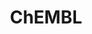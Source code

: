 ---
layout: default
bigquery: https://console.cloud.google.com/bigquery?p=patents-public-data&d=ebi_chembl&page=dataset
citation: '"The ChEMBL database in 2017." Anna Gaulton, Anne Hersey, Michał Nowotka,
  A Patrícia Bento, Jon Chambers, David Mendez, Prudence Mutowo, Francis Atkinson,
  Louisa J Bellis, Elena Cibrián-Uhalte, Mark Davies, Nathan Dedman, Anneli Karlsson,
  María Paula Magariños, John P Overington, George Papadatos, Ines Smit, Andrew R
  Leach Nucleic acids Research (2017) 45 (Database Issue), D945-D954'
contributors: European Bioinformatics Institute
cost: None
description: ChEMBL Data is a manually curated database of small molecules used in
  drug discovery, including information about existing patented drugs.
documentation: 'schema: https://www.ebi.ac.uk/chembl/db_schema


  '
last_edit: 04/10/2022, 19:03:38
location: https://console.cloud.google.com/marketplace/product/google_patents_public_datasets/chembl
maintained_by: EMBL-EBI, an outstation of European Molecular Biology Laboratory
related_publications: '

  ChEMBL: towards direct deposition of bioassay data.


  Mendez D, Gaulton A, Bento AP, Chambers J, De Veij M, Félix E, Magariños MP, Mosquera
  JF, Mutowo P, Nowotka M, Gordillo-Marañón M, Hunter F, Junco L, Mugumbate G, Rodriguez-Lopez
  M, Atkinson F, Bosc N, Radoux CJ, Segura-Cabrera A, Hersey A, Leach AR.


  — Nucleic Acids Res. 2019; 47(D1):D930-D940. doi: 10.1093/nar/gky1075

  '
schema_fields:
- priority
- l5
- bao_id
- level5
- authors
- binding_site_comment
- predbind_id
- action_type
- nda_type
- description
- patent_use_code
- full_molformula
- pathway_id
- withdrawn_class
- entity_type
- ass_cls_map_id
- protclasssyn_id
- annotation
- route
- approval_date
- heavy_atoms
- first_in_class
- relationship
- ref_type
- delist_flag
- domain_id
- cidx
- parent_molregno
- hrac_code
- curation_comment
- molecular_species
- withdrawn_year
- issue
- l8
- cell_source_tax_id
- drug_record_id
- last_active
- stat
- usan_stem_definition
- prodrug
- level4_description
- chembl_id
- hba_lipinski
- target_type
- path
- alert_name
- previous_company
- mol_atc_id
- relationship_type
- oc_id
- syn_type
- aspect
- class_level
- pref_name
- domain_type
- ddd_admr
- major_class
- first_approval
- job_id
- cell_name
- assay_param_id
- structure_type
- assay_class_id
- entity_id
- smid
- src_assay_id
- potential_duplicate
- compound_key
- label
- site_name
- cell_source_organism
- target_mapping
- metref_id
- innovator_company
- definition
- dosage_form
- normal_range_max
- tissue_id
- targrel_id
- organism
- enzyme_tid
- withdrawn_country
- component_synonym
- black_box_warning
- ro3_pass
- l7
- mesh_id
- log_id
- mc_organism
- qed_weighted
- pchembl_value
- bao_format
- max_phase
- cell_id
- source_domain_id
- dosed_ingredient
- downgraded
- species_group_flag
- active_ingredient
- atc_code
- doc_type
- molecular_mechanism
- confidence_score
- caloha_id
- assay_id
- comments
- num_ro5_violations
- natural_product
- drug_substance_flag
- alogp
- disease_efficacy
- stem
- mec_id
- component_id
- chirality
- uo_units
- short_name
- activity_comment
- patent_no
- record_id
- name
- assay_desc
- smarts
- rtb
- std_act_id
- hbd_lipinski
- targcomp_id
- l3
- indref_id
- alert_id
- stem_class
- site_residues
- warning_description
- met_conversion
- volume
- start_position
- end_position
- mol_irac_id
- standard_value
- src_compound_id
- published_units
- doc_id
- molecule_type
- psa
- result_flag
- hba
- parenteral
- bto_id
- mechanism_of_action
- assay_strain
- standard_inchi_key
- compound_name
- ddd_id
- usan_year
- toid
- acd_most_bpka
- alert_set_id
- l6
- ridx
- doi
- oral
- res_stem_id
- hbd
- usan_stem_id
- tid_fixed
- pathway_key
- clo_id
- l1
- confidence
- met_id
- product_id
- uberon_id
- src_id
- assay_test_type
- frac_class_id
- publication_number
- protein_class_synonym
- sitecomp_id
- activity_id
- polymer_flag
- type
- synonyms
- activity_count
- frac_code
- l4
- acd_most_apka
- component_type
- level1
- ingredient
- mc_target_type
- patent_expire_date
- patent_id
- sei
- assay_cell_type
- metabolite_record_id
- tbl
- tid
- mecref_id
- warning_year
- therapeutic_flag
- parameter_type
- active_molregno
- num_lipinski_ro5_violations
- standard_text_value
- pubmed_id
- indication_class
- who_extra
- standard_upper_value
- mc_tax_id
- level2
- homologue
- canonical_smiles
- parent_type
- direct_interaction
- submission_date
- value
- drug_product_flag
- standard_relation
- bei
- isoform
- biocomp_id
- standard_units
- drugind_id
- trade_name
- cl_lincs_id
- assay_organism
- db_source
- parameter_value
- full_mwt
- mol_hrac_id
- mc_target_name
- aidx
- variant_id
- warning_id
- prediction_method
- num_alerts
- withdrawn_flag
- cx_logp
- target_desc
- helm_notation
- mc_target_accession
- mol_frac_id
- assay_category
- domain_description
- warning_class
- upper_value
- cell_ontology_id
- irac_code
- abstract
- level2_description
- hrac_class_id
- co_stem_id
- assay_type
- actsm_id
- max_phase_for_ind
- warnref_id
- db_version
- prod_pat_id
- first_page
- topical
- standard_inchi
- applicant_full_name
- idx
- level3
- comp_go_id
- withdrawn_reason
- efo_id
- molsyn_id
- mesh_heading
- cpd_str_alert_id
- warning_type
- cx_most_bpka
- aromatic_rings
- ref_id
- ap_id
- sequence
- standard_flag
- met_comment
- assay_tax_id
- enzyme_name
- published_value
- last_page
- mutation
- irac_class_id
- mechanism_comment
- site_id
- title
- acd_logd
- level4
- cell_source_tissue
- assay_source
- qudt_units
- lle
- src_description
- mw_freebase
- acd_logp
- usan_substem
- src_short_name
- orig_description
- cellosaurus_id
- accession
- parent_go_id
- strength
- research_stem
- units
- cell_description
- as_id
- chebi_par_id
- who_name
- level1_description
- inorganic_flag
- compd_id
- journal
- country
- molfile
- published_type
- l2
- assay_tissue
- efo_term
- version
- ddd_units
- text_value
- subgroup
- published_relation
- updated_by
- selectivity_comment
- molregno
- level3_description
- year
- sequence_md5sum
- ddd_comment
- le
- curated_by
- relation
- relationship_desc
- usan_stem
- assay_subcellular_fraction
- parent_id
- comp_class_id
- protein_class_desc
- tax_id
- normal_range_min
- availability_type
- ad_type
- compsyn_id
- formulation_id
- updated_on
- set_name
- cx_most_apka
- company
- rgid
- ref_url
- mw_monoisotopic
- cx_logd
- go_id
- source
- ddd_value
- substrate_record_id
- creation_date
- protein_class_id
- warning_country
- class_type
- related_tid
- status
- standard_type
- bao_endpoint
- domain_name
- data_validity_comment
shortname: chembl
tags:
- biotechnology
- health
- chemical
- bioinformatics
- medical
terms_of_use: CC BY-SA 3.0
title: ChEMBL
uuid: e232a192-965c-4ec9-904c-155b6dfe56c5
---